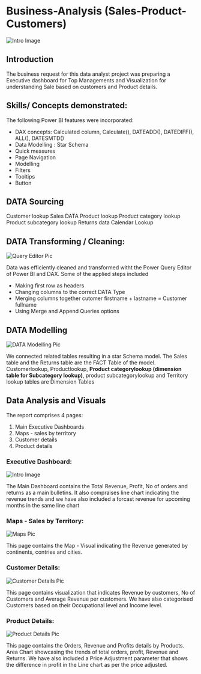 # Business-Analysis (Sales-Product-Customers)

![Intro Image](https://github.com/Subramaniyamsa/Business-Analysis-Sales-Product-Csustomers-/assets/139376235/9831a6de-29e2-4d07-8fd2-c58d88d7eebb)

## Introduction
The business request for this data analyst project was preparing a Executive dashboard for Top Managements and Visualization for understanding Sale based on customers and Product details.
            
## Skills/ Concepts demonstrated:
The following Power BI features were incorporated:
- DAX concepts: Calculated column, Calculate(), DATEADD(), DATEDIFF(), ALL(), DATESMTD() 
- Data Modelling : Star Schema
- Quick measures
- Page Navigation
- Modelling
- Filters
- Tooltips
- Button

## DATA Sourcing
Customer lookup
Sales DATA
Product lookup
Product category lookup
Product subcategory lookup
Returns data
Calendar Lookup

## DATA Transforming / Cleaning:

![Query Editor Pic](https://github.com/Subramaniyamsa/Business-Analysis-Sales-Product-Csustomers-/assets/139376235/29aeedc9-f0d8-4d34-9dd5-a6b2035dfb7b)

Data was efficiently cleaned and transformed witht the Power Query Editor of Power BI and DAX.  Some of the applied steps included
- Making first row as headers
- Changing columns to the correct DATA Type
- Merging columns together cutomer firstname + lastname = Customer fullname
- Using Merge and Append Queries options

## DATA Modelling

![DATA Modelling Pic](https://github.com/Subramaniyamsa/Business-Analysis-Sales-Product-Csustomers-/assets/139376235/ba194e1b-db2b-4ee7-a824-eb0e74d9539f)

We connected related tables resulting in a star Schema model.  The Sales table and the Returns table are the FACT Table of the model.  Customerlookup, Productlookup, **Product categorylookup (dimension table for Subcategory lookup)**, product subcategorylookup and Territory lookup tables are Dimension Tables

## Data Analysis and Visuals 
The report comprises 4 pages:
1. Main Executive Dashboards
2. Maps - sales by territory
3. Customer details
4. Product details 

### Executive Dashboard:

![Intro Image](https://github.com/Subramaniyamsa/Business-Analysis-Sales-Product-Csustomers-/assets/139376235/9831a6de-29e2-4d07-8fd2-c58d88d7eebb)

The Main Dashboard contains the Total Revenue, Profit, No of orders and returns as a main bulletins.  It also compraises line chart indicating the revenue trends and we have also included a forcast revenue for upcoming months in the same line chart

### Maps - Sales by Territory:

![Maps Pic](https://github.com/Subramaniyamsa/Business-Analysis-Sales-Product-Csustomers-/assets/139376235/839f47cb-432a-4ce3-ae29-19f0d2079c74)

This page contains the Map - Visual indicating the Revenue generated by continents, contries and cities.


### Customer Details:

![Customer Details Pic](https://github.com/Subramaniyamsa/Business-Analysis-Sales-Product-Csustomers-/assets/139376235/a1b3f134-6b6a-4759-bd38-b52b85efa7b9)
                  
This page contains visualization that indicates Revenue by customers, No of Customers and Average Revenue per customers.  We have also categorised Customers based on their Occupational level and Income level.

### Product Details:

![Product Details Pic](https://github.com/Subramaniyamsa/Business-Analysis-Sales-Product-Csustomers-/assets/139376235/88fb7916-9a31-4536-890b-784dccb4b791)

This page contains the Orders, Revenue and Profits details by Products.  Area Chart showcasing the trends of total orders, profit, Revenue and Returns.  We have also included a Price Adjustment parameter that shows the difference in profit in the Line chart as per the price adjusted.

       
